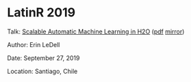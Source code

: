 # LatinR 2019

Talk: [Scalable Automatic Machine Learning in H2O](https://latin-r.com/schedule/) ([pdf](https://github.com/h2oai/h2o-meetups/blob/master/2019_09_27_LatinR_H2OAutoML/h2o_automl_latinr_sept2019.pdf) [mirror](https://www.sendspace.com/file/2xevvv))

Author: Erin LeDell

Date: September 27, 2019

Location: Santiago, Chile


